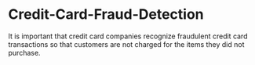 # Credit-Card-Fraud-Detection
It is important that credit card companies recognize fraudulent credit card transactions so that customers are not charged for the items they did not purchase.  
